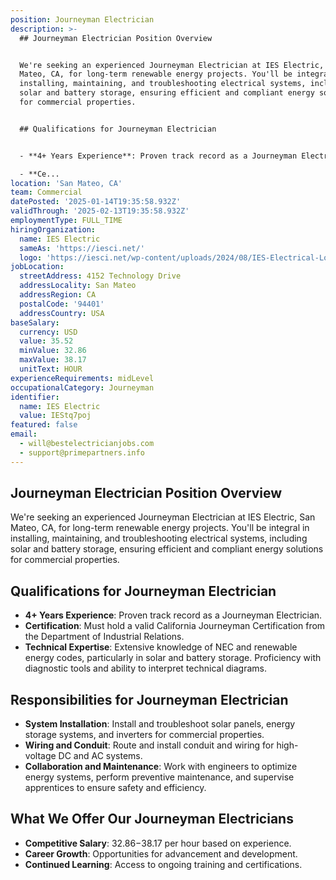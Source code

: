 ```yaml
---
position: Journeyman Electrician
description: >-
  ## Journeyman Electrician Position Overview


  We're seeking an experienced Journeyman Electrician at IES Electric, San
  Mateo, CA, for long-term renewable energy projects. You'll be integral in
  installing, maintaining, and troubleshooting electrical systems, including
  solar and battery storage, ensuring efficient and compliant energy solutions
  for commercial properties.


  ## Qualifications for Journeyman Electrician


  - **4+ Years Experience**: Proven track record as a Journeyman Electrician.

  - **Ce...
location: 'San Mateo, CA'
team: Commercial
datePosted: '2025-01-14T19:35:58.932Z'
validThrough: '2025-02-13T19:35:58.932Z'
employmentType: FULL_TIME
hiringOrganization:
  name: IES Electric
  sameAs: 'https://iesci.net/'
  logo: 'https://iesci.net/wp-content/uploads/2024/08/IES-Electrical-Logo-color.png'
jobLocation:
  streetAddress: 4152 Technology Drive
  addressLocality: San Mateo
  addressRegion: CA
  postalCode: '94401'
  addressCountry: USA
baseSalary:
  currency: USD
  value: 35.52
  minValue: 32.86
  maxValue: 38.17
  unitText: HOUR
experienceRequirements: midLevel
occupationalCategory: Journeyman
identifier:
  name: IES Electric
  value: IEStq7poj
featured: false
email:
  - will@bestelectricianjobs.com
  - support@primepartners.info
---
```




## Journeyman Electrician Position Overview

We're seeking an experienced Journeyman Electrician at IES Electric, San Mateo, CA, for long-term renewable energy projects. You'll be integral in installing, maintaining, and troubleshooting electrical systems, including solar and battery storage, ensuring efficient and compliant energy solutions for commercial properties.

## Qualifications for Journeyman Electrician

- **4+ Years Experience**: Proven track record as a Journeyman Electrician.
- **Certification**: Must hold a valid California Journeyman Certification from the Department of Industrial Relations.
- **Technical Expertise**: Extensive knowledge of NEC and renewable energy codes, particularly in solar and battery storage. Proficiency with diagnostic tools and ability to interpret technical diagrams.

## Responsibilities for Journeyman Electrician

- **System Installation**: Install and troubleshoot solar panels, energy storage systems, and inverters for commercial properties.
- **Wiring and Conduit**: Route and install conduit and wiring for high-voltage DC and AC systems.
- **Collaboration and Maintenance**: Work with engineers to optimize energy systems, perform preventive maintenance, and supervise apprentices to ensure safety and efficiency.

## What We Offer Our Journeyman Electricians

- **Competitive Salary**: $32.86-$38.17 per hour based on experience.
- **Career Growth**: Opportunities for advancement and development.
- **Continued Learning**: Access to ongoing training and certifications.